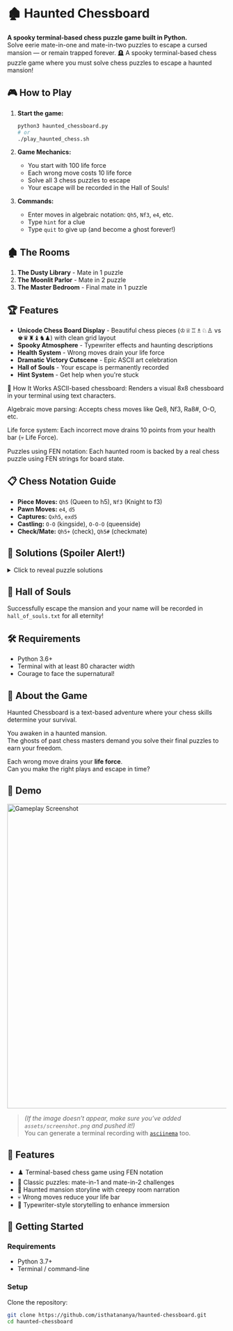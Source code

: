 # 🏚️ Haunted Chessboard

**A spooky terminal-based chess puzzle game built in Python.**  
Solve eerie mate-in-one and mate-in-two puzzles to escape a cursed mansion — or remain trapped forever. 🪦
A spooky terminal-based chess puzzle game where you must solve chess puzzles to escape a haunted mansion!

## 🎮 How to Play

1. **Start the game:**
   ```bash
   python3 haunted_chessboard.py
   # or
   ./play_haunted_chess.sh
   ```

2. **Game Mechanics:**
   - You start with 100 life force
   - Each wrong move costs 10 life force
   - Solve all 3 chess puzzles to escape
   - Your escape will be recorded in the Hall of Souls!

3. **Commands:**
   - Enter moves in algebraic notation: `Qh5`, `Nf3`, `e4`, etc.
   - Type `hint` for a clue
   - Type `quit` to give up (and become a ghost forever!)

## 🏚️ The Rooms

1. **The Dusty Library** - Mate in 1 puzzle
2. **The Moonlit Parlor** - Mate in 2 puzzle  
3. **The Master Bedroom** - Final mate in 1 puzzle

## 🏆 Features

- **Unicode Chess Board Display** - Beautiful chess pieces (♔♕♖♗♘♙ vs ♚♛♜♝♞♟) with clean grid layout
- **Spooky Atmosphere** - Typewriter effects and haunting descriptions
- **Health System** - Wrong moves drain your life force
- **Dramatic Victory Cutscene** - Epic ASCII art celebration
- **Hall of Souls** - Your escape is permanently recorded
- **Hint System** - Get help when you're stuck

🧩 How It Works
ASCII-based chessboard: Renders a visual 8x8 chessboard in your terminal using text characters.

Algebraic move parsing: Accepts chess moves like Qe8, Nf3, Ra8#, O-O, etc.

Life force system: Each incorrect move drains 10 points from your health bar (💀 Life Force).

Puzzles using FEN notation: Each haunted room is backed by a real chess puzzle using FEN strings for board state.



## 📋 Chess Notation Guide

- **Piece Moves:** `Qh5` (Queen to h5), `Nf3` (Knight to f3)
- **Pawn Moves:** `e4`, `d5`
- **Captures:** `Qxh5`, `exd5`
- **Castling:** `O-O` (kingside), `O-O-O` (queenside)
- **Check/Mate:** `Qh5+` (check), `Qh5#` (checkmate)

## 🎯 Solutions (Spoiler Alert!)

<details>
<summary>Click to reveal puzzle solutions</summary>

1. **Library:** `Qe8#`
2. **Parlor:** `Qd5` or `Qd5+`
3. **Bedroom:** `Ra8#`

</details>

## 📜 Hall of Souls

Successfully escape the mansion and your name will be recorded in `hall_of_souls.txt` for all eternity!

## 🛠️ Requirements

- Python 3.6+
- Terminal with at least 80 character width
- Courage to face the supernatural!


## 👻 About the Game

Haunted Chessboard is a text-based adventure where your chess skills determine your survival.

You awaken in a haunted mansion.  
The ghosts of past chess masters demand you solve their final puzzles to earn your freedom.

Each wrong move drains your **life force**.  
Can you make the right plays and escape in time?


## 📸 Demo

<img src="assets/screenshot.png" alt="Gameplay Screenshot" width="700"/>

> *(If the image doesn’t appear, make sure you’ve added `assets/screenshot.png` and pushed it!)*  
> You can generate a terminal recording with [`asciinema`](https://asciinema.org/) too.



## 🧩 Features

- ♟️ Terminal-based chess game using FEN notation
- 🧠 Classic puzzles: mate-in-1 and mate-in-2 challenges
- 🫣 Haunted mansion storyline with creepy room narration
- 💀 Wrong moves reduce your life bar
- 📜 Typewriter-style storytelling to enhance immersion


## 🚀 Getting Started

### Requirements

- Python 3.7+
- Terminal / command-line

### Setup

Clone the repository:

```bash
git clone https://github.com/isthatananya/haunted-chessboard.git
cd haunted-chessboard
